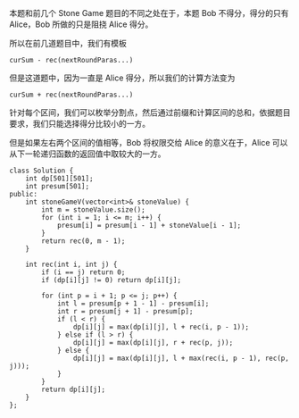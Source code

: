 本题和前几个 Stone Game 题目的不同之处在于，本题 Bob 不得分，得分的只有 Alice，Bob 所做的只是阻挠 Alice 得分。

所以在前几道题目中，我们有模板
```
curSum - rec(nextRoundParas...)
```

但是这道题中，因为一直是 Alice 得分，所以我们的计算方法变为
```
curSum + rec(nextRoundParas...)
```

针对每个区间，我们可以枚举分割点，然后通过前缀和计算区间的总和，依据题目要求，我们只能选择得分比较小的一方。

但是如果左右两个区间的值相等，Bob 将权限交给 Alice 的意义在于，Alice 可以从下一轮递归函数的返回值中取较大的一方。

```
class Solution {
    int dp[501][501];
    int presum[501];
public:
    int stoneGameV(vector<int>& stoneValue) {
        int m = stoneValue.size();
        for (int i = 1; i <= m; i++) {
            presum[i] = presum[i - 1] + stoneValue[i - 1];
        }   
        return rec(0, m - 1);
    }
    
    int rec(int i, int j) {
        if (i == j) return 0;
        if (dp[i][j] != 0) return dp[i][j];
        
        for (int p = i + 1; p <= j; p++) {
			int l = presum[p + 1 - 1] - presum[i];
            int r = presum[j + 1] - presum[p];
			if (l < r) {
                dp[i][j] = max(dp[i][j], l + rec(i, p - 1));
            } else if (l > r) {
                dp[i][j] = max(dp[i][j], r + rec(p, j));
            } else {
                dp[i][j] = max(dp[i][j], l + max(rec(i, p - 1), rec(p, j)));
            }
        }
        return dp[i][j];
    }  
};
```
